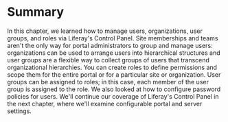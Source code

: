 # Summary [](id=summary-lp-6-2-use-useportal-13)

In this chapter, we learned how to manage users, organizations, user groups, and
roles via Liferay's Control Panel. Site memberships and teams aren't the only
way for portal administrators to group and manage users: organizations can be
used to arrange users into hierarchical structures and user groups are a
flexible way to collect groups of users that transcend organizational
hierarchies. You can create roles to define permissions and scope them for the
entire portal or for a particular site or organization. User groups can be
assigned to roles; in this case, each member of the user group is assigned to
the role. We also looked at how to configure password policies for users. We'll
continue our coverage of Liferay's Control Panel in the next chapter, where
we'll examine configurable portal and server settings.
